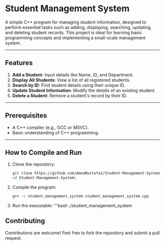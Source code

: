 # Student Management System

A simple C++ program for managing student information, designed to perform essential tasks such as adding, displaying, searching, updating, and deleting student records. This project is ideal for learning basic programming concepts and implementing a small-scale management system.

---

## Features
1. **Add a Student**: Input details like Name, ID, and Department.
2. **Display All Students**: View a list of all registered students.
3. **Search by ID**: Find student details using their unique ID.
4. **Update Student Information**: Modify the details of an existing student.
5. **Delete a Student**: Remove a student's record by their ID.

---

## Prerequisites
- A C++ compiler (e.g., GCC or MSVC).
- Basic understanding of C++ programming.

---

## How to Compile and Run
1. Clone the repository:
   ```bash
   git clone https://github.com/AmnaMustafa1/Student-Management-System.git
   cd Student-Management-System\
2. Compile the program:
   ```bash
   g++ -o student_management_system student_management_system.cpp
3. Run the executable:
   '''bash
   ./student_management_system

## Contributing
Contributions are welcome! Feel free to fork the repository and submit a pull request.


